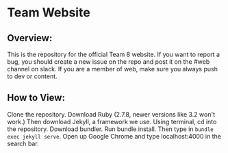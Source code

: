 # Team Website

## Overview:
This is the repository for the official Team 8 website. If you want to report a bug, you should create a new issue on the repo and post it on the #web channel on slack. If you are a member of web, make sure you always push to dev or content. 

## How to View:
Clone the repository. Download Ruby (2.7.8, newer versions like 3.2 won't work.) Then download Jekyll, a framework we use. Using terminal, cd into the repository. Download bundler. Run bundle install. Then type in `bundle exec jekyll serve`. Open up Google Chrome and type localhost:4000 in the search bar. 